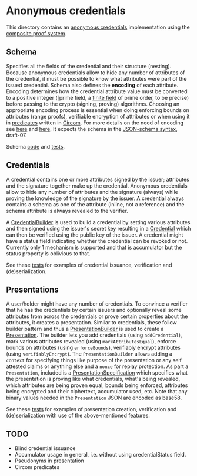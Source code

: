 # Anonymous credentials 

This directory contains an [anonymous credentials](https://blog.dock.io/anonymous-credentials/) implementation using the [composite proof system](./../composite-proof/index.ts).

## Schema

Specifies all the fields of the credential and their structure (nesting). Because anonymous credentials allow to hide any 
number of attributes of the credential, it must be possible to know what attributes were part of the issued credential. Schema 
also defines the **encoding** of each attribute. Encoding determines how the credential attribute value must be converted to 
a positive integer ([prime field, a [finite field](https://en.wikipedia.org/wiki/Finite_field) of prime order, to be precise) 
before passing to the crypto (signing, proving) algorithms. Choosing an appropriate encoding process is essential when doing 
enforcing bounds on attributes (range proofs), verifiable encryption of attributes or when using it in [predicates](https://blog.dock.io/circom-language-integration/) written 
in [Circom](https://docs.circom.io/). For more details on the need of encoding see [here](./../../README.md#encoding-for-negative-or-decimal-numbers) and 
[here](./../../README.md#encoding-for-verifiable-encryption). 
It expects the schema in the [JSON-schema syntax](https://json-schema.org/), draft-07. 

Schema [code](./schema.ts) and [tests](../../tests/anonymous-credentials/schema.spec.ts).

## Credentials

A credential contains one or more attributes signed by the issuer; attributes and the signature together make up the credential. 
Anonymous credentials allow to hide any number of attributes and the signature (always) while proving the knowledge of the signature by the issuer. 
A credential always contains a schema as one of the attribute (inline, not a reference) and the schema attribute is always revealed to the verifier.

A [CredentialBuilder](./credential-builder.ts) is used to build a credential by setting various attributes and 
then signed using the issuer's secret key resulting in a [Credential](./credential.ts) which can then be verified using the 
public key of the issuer. A credential might have a status field indicating whether the credential can be revoked or not. Currently only 1 
mechanism is supported and that is accumulator but the status property is oblivious to that.

See these [tests](../../tests/anonymous-credentials/credential.spec.ts) for examples of credential issuance, verification and (de)serialization.

## Presentations

A user/holder might have any number of credentials. To convince a verifier that he has the credentials by certain issuers and 
optionally reveal some attributes from across the credentials or prove certain properties about the attributes, it creates a 
presentation. Similar to credentials, these follow builder pattern and thus a [PresentationBuilder](./presentation-builder.ts) 
is used to create a [Presentation](./presentation.ts). The builder lets you add credentials (using `addCredential`), mark various attributes revealed 
(using `markAttributesEqual`), enforce bounds on attributes (using `enforceBounds`), verifiably encrypt attributes (using `verifiablyEncrypt`). 
The `PresentationBuilder` allows adding a `context` for specifying things like purpose of the presentation or any self attested claims 
or anything else and a `nonce` for replay protection.
As part a `Presentation`, included is a [PresentationSpecification](./presentation-specification.ts) which 
specifies what the presentation is proving like what credentials, what's being revealed, which attributes are being proven equal, 
bounds being enforced, attributes being encrypted and their ciphertext, accumulator used, etc. Note that any binary values needed in the 
`Presentation` JSON are encoded as base58.

See these [tests](../../tests/anonymous-credentials/presentation.spec.ts) for examples of presentation creation, verification and 
(de)serialization with use of the above-mentioned features.

## TODO

- Blind credential issuance
- Accumulator usage in general, i.e. without using credentialStatus field.
- Pseudonyms in presentation
- Circom predicates
